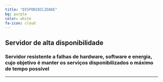 ```yaml
---
title: "DISPONIBILIDADE"
bg: purple
color: white
fa-icon: cloud
---
```


## Servidor de alta disponibilidade

### Servidor resistente a falhas de hardware, software e energia, cujo objetivo é manter os serviços disponibilizados o máximo de tempo possível

-------------------------
